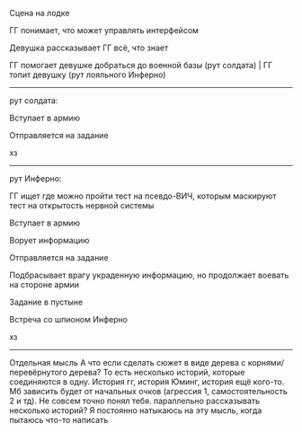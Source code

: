 Сцена на лодке

ГГ понимает, что может управлять интерфейсом 

Девушка рассказывает ГГ всё, что знает

ГГ помогает девушке добраться до военной базы  (рут солдата) | ГГ топит девушку (рут лояльного Инферно)
***
рут солдата:

Вступает в армию

Отправляется на задание

хз

***
рут Инферно:

ГГ ищет где можно пройти тест на псевдо-ВИЧ, которым маскируют тест на открытость нервной системы

Вступает в армию

Ворует информацию

Отправляется на задание

Подбрасывает врагу украденную информацию, но продолжает воевать на стороне армии

Задание в пустыне

Встреча со шпионом Инферно

хз

***
Отдельная мысль
А что если сделать сюжет в виде дерева с корнями/перевёрнутого дерева? То есть несколько историй, которые соединяются в одну. История гг, история Юминг, история ещё кого-то. Мб зависить будет от начальных очков (агрессия 1, самостоятельность 2 и тд).
Не совсем точно понял тебя. параллельно рассказывать несколько историй? Я постоянно натыкаюсь на эту мысль, когда пытаюсь что-то написать

